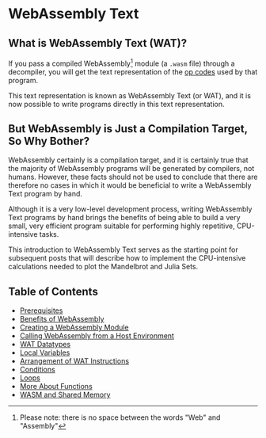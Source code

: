 # WebAssembly Text
## What is WebAssembly Text (WAT)?

If you pass a compiled WebAssembly[^1] module (a `.wasm` file) through a decompiler, you will get the text representation of the [op codes](https://pengowray.github.io/wasm-ops/) used by that program.

This text representation is known as WebAssembly Text (or WAT), and it is now possible to write programs directly in this text representation.

## But WebAssembly is Just a Compilation Target, So Why Bother?

WebAssembly certainly is a compilation target, and it is certainly true that the majority of WebAssembly programs will be generated by compilers, not humans.  However, these facts should not be used to conclude that there are therefore no cases in which it would be beneficial to write a WebAssembly Text program by hand.

Although it is a very low-level development process, writing WebAssembly Text programs by hand brings the benefits of being able to build a very small, very efficient program suitable for performing highly repetitive, CPU-intensive tasks.

This introduction to WebAssembly Text serves as the starting point for subsequent posts that will describe how to implement the CPU-intensive calculations needed to plot the Mandelbrot and Julia Sets.

## Table of Contents

- [Prerequisites](00/README.md)
- [Benefits of WebAssembly](Introduction%20to%20WebAssembly%20Text/01/README.md)
- [Creating a WebAssembly Module](Introduction%20to%20WebAssembly%20Text/02/README.md)
- [Calling WebAssembly from a Host Environment](03/README.md)
- [WAT Datatypes](04/README.md)
- [Local Variables](05/README.md)
- [Arrangement of WAT Instructions](06/README.md)
- [Conditions](07/README.md)
- [Loops](08/README.md)
- [More About Functions](09/README.md)
- [WASM and Shared Memory](10/README.md)










[^1]: Please note: there is no space between the words "Web" and "Assembly"


